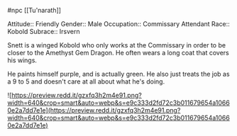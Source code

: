  #npc [[Tu'narath]]

Attitude:: Friendly
Gender:: Male
Occupation:: Commissary Attendant
Race:: Kobold
Subrace:: Irsvern

Snett is a winged Kobold who only works at the Commissary in order to be closer to the Amethyst Gem Dragon. He often wears a long coat that covers his wings.

He paints himself purple, and is actually green. He also just treats the job as a 9 to 5 and doesn't care at all about what he's doing.

![https://preview.redd.it/gzxfq3h2m4e91.png?width=640&crop=smart&auto=webp&s=e9c333d2fd72c3b011679654a10660e2a7dd7e1e](https://preview.redd.it/gzxfq3h2m4e91.png?width=640&crop=smart&auto=webp&s=e9c333d2fd72c3b011679654a10660e2a7dd7e1e)
